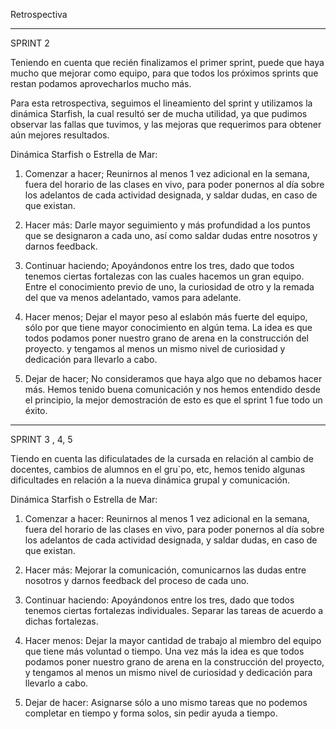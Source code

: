 Retrospectiva

------
SPRINT 2

Teniendo en cuenta que recién finalizamos el primer sprint, puede que haya mucho que mejorar como equipo, para que todos los próximos sprints que restan podamos aprovecharlos mucho más. 

Para esta retrospectiva, seguimos el lineamiento del sprint y utilizamos la dinámica Starfish, la cual resultó ser de mucha utilidad, ya que pudimos observar las fallas que tuvimos, y las mejoras que requerimos para obtener aún mejores resultados. 

Dinámica Starfish o Estrella de Mar:

1. Comenzar a hacer; Reunirnos al menos 1 vez adicional en la semana, fuera del horario de las clases en vivo, para poder ponernos al día sobre los adelantos de cada actividad designada, y saldar dudas, en caso de que existan. 

2. Hacer más: Darle mayor seguimiento y más profundidad a los puntos que se designaron a cada uno, así como saldar dudas entre nosotros y darnos feedback.

3. Continuar haciendo; Apoyándonos entre los tres, dado que todos tenemos ciertas fortalezas con las cuales hacemos un gran equipo. Entre el conocimiento previo de uno, la curiosidad de otro y la remada del que va menos adelantado, vamos para adelante.

4. Hacer menos; Dejar el mayor peso al eslabón más fuerte del equipo, sólo por que tiene mayor conocimiento en algún tema. La idea es que todos podamos poner nuestro grano de arena en la construcción del proyecto. y tengamos al menos un mismo nivel de curiosidad y dedicación para llevarlo a cabo.

5. Dejar de hacer; No consideramos que haya algo que no debamos hacer más. Hemos tenido buena comunicación y nos hemos entendido desde el principio, la mejor demostración de esto es que el sprint 1 fue todo un éxito. 


------
SPRINT 3 , 4, 5

Tiendo en cuenta las dificulatades de la cursada en relación al cambio de docentes, cambios de alumnos en el gru`po, etc, hemos tenido algunas dificultades en relación a la nueva dinámica grupal y comunicación.

Dinámica Starfish o Estrella de Mar:

1. Comenzar a hacer: Reunirnos al menos 1 vez adicional en la semana, fuera del horario de las clases en vivo, para poder ponernos al día sobre los adelantos de cada actividad designada, y saldar dudas, en caso de que existan. 

2. Hacer más: Mejorar la comunicación, comunicarnos las dudas entre nosotros y darnos feedback del proceso de cada uno.

3. Continuar haciendo: Apoyándonos entre los tres, dado que todos tenemos ciertas fortalezas individuales. Separar las tareas de acuerdo a dichas fortalezas.

4. Hacer menos: Dejar la mayor cantidad de trabajo al miembro del equipo que tiene más voluntad o tiempo. Una vez más la idea es que todos podamos poner nuestro grano de arena en la construcción del proyecto, y tengamos al menos un mismo nivel de curiosidad y dedicación para llevarlo a cabo.

5. Dejar de hacer: Asignarse sólo a uno mismo tareas que no podemos completar en tiempo y forma solos, sin pedir ayuda a tiempo.